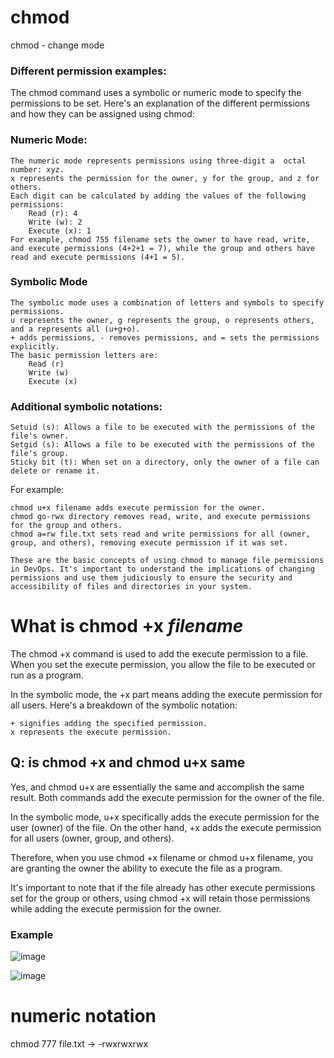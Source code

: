 # chmod
chmod - change mode

### Different permission examples: 
The chmod command uses a symbolic or numeric mode to specify the permissions to be set. Here's an explanation of the different permissions and how they can be assigned using chmod:

### Numeric Mode:

    The numeric mode represents permissions using three-digit a  octal number: xyz.
    x represents the permission for the owner, y for the group, and z for others.
    Each digit can be calculated by adding the values of the following permissions:
        Read (r): 4
        Write (w): 2
        Execute (x): 1
    For example, chmod 755 filename sets the owner to have read, write, and execute permissions (4+2+1 = 7), while the group and others have read and execute permissions (4+1 = 5).
    
### Symbolic Mode 

    The symbolic mode uses a combination of letters and symbols to specify permissions.
    u represents the owner, g represents the group, o represents others, and a represents all (u+g+o).
    + adds permissions, - removes permissions, and = sets the permissions explicitly.
    The basic permission letters are:
        Read (r)
        Write (w)
        Execute (x)
        
 ###   Additional symbolic notations:

    Setuid (s): Allows a file to be executed with the permissions of the file's owner.
    Setgid (s): Allows a file to be executed with the permissions of the file's group.
    Sticky bit (t): When set on a directory, only the owner of a file can delete or rename it.

For example:

    chmod u+x filename adds execute permission for the owner.
    chmod go-rwx directory removes read, write, and execute permissions for the group and others.
    chmod a=rw file.txt sets read and write permissions for all (owner, group, and others), removing execute permission if it was set.

    These are the basic concepts of using chmod to manage file permissions in DevOps. It's important to understand the implications of changing permissions and use them judiciously to ensure the security and accessibility of files and directories in your system.
 

# What  is chmod +x _filename_

The chmod +x command is used to add the execute permission to a file. When you set the execute permission, you allow the file to be executed or run as a program.

In the symbolic mode, the +x part means adding the execute permission for all users. Here's a breakdown of the symbolic notation:

    + signifies adding the specified permission.
    x represents the execute permission.

## Q: is chmod +x and chmod u+x same

Yes,  and chmod u+x are essentially the same and accomplish the same result. Both commands add the execute permission for the owner of the file.

In the symbolic mode, u+x specifically adds the execute permission for the user (owner) of the file. On the other hand, +x adds the execute permission for all users (owner, group, and others).

Therefore, when you use chmod +x filename or chmod u+x filename, you are granting the owner the ability to execute the file as a program.

It's important to note that if the file already has other execute permissions set for the group or others, using chmod +x will retain those permissions while adding the execute permission for the owner.


### Example
![image](https://github.com/TauqeerAhmad5201/chmod/assets/68806440/eb95ed63-c6c3-4511-94e1-ca38d7127382)

![image](https://github.com/TauqeerAhmad5201/chmod/assets/68806440/5dfa5f67-330c-41f5-9bd3-02359fcdee93)



# numeric notation

chmod 777 file.txt -> -rwxrwxrwx 
